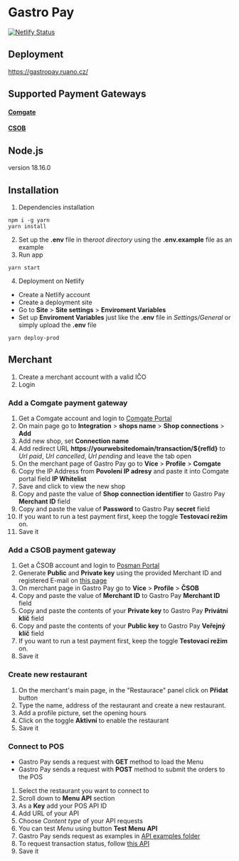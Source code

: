 # Gastro Pay

[![Netlify Status](https://api.netlify.com/api/v1/badges/4d432be8-de4f-4c1d-b14f-0c5c64e7c5c7/deploy-status)](https://app.netlify.com/sites/gastropay/deploys)

## Deployment

https://gastropay.ruano.cz/

## Supported Payment Gateways

#### [Comgate](https://help.comgate.cz/docs/en/protokol-api-en 'Comgate')

#### [CSOB](https://github.com/csob/paymentgateway 'CSOB')

## Node.js

version 18.16.0

## Installation

1. Dependencies installation

```
npm i -g yarn
yarn install
```

2. Set up the **.env** file in the*root directory* using the **.env.example**
   file as an example
3. Run app

```
yarn start
```

4. Deployment on Netlify

- Create a Netlify account
- Create a deployment site
- Go to **Site** > **Site settings** > **Enviroment Variables**
- Set up **Enviroment Variables** just like the **.env** file in
  _Settings/General_ or simply upload the **.env** file

```
yarn deploy-prod
```

## Merchant

1. Create a merchant account with a valid IČO
2. Login

### Add a Comgate payment gateway

1. Get a Comgate account and login to
   [Comgate Portal](https://portal.comgate.cz/ 'Comgate Portal')
2. On main page go to **Integration** > **shops name** > **Shop connections** >
   **Add**
3. Add new shop, set **Connection name**
4. Add redirect URL **https:&#8203;//yourwebsitedomain/transaction/${refId}** to
   _Url paid_, _Url cancelled_, _Url pending_ and leave the tab open
5. On the merchant page of Gastro Pay go to **Více** > **Profile** > **Comgate**
6. Copy the IP Address from **Povolení IP adresy** and paste it into Comgate
   portal field **IP Whitelist**
7. Save and click to view the new shop
8. Copy and paste the value of **Shop connection identifier** to Gastro Pay
   **Merchant ID** field
9. Copy and paste the value of **Password** to Gastro Pay **secret** field
10. If you want to run a test payment first, keep the toggle **Testovací režim**
    on.
11. Save it

### Add a CSOB payment gateway

1. Get a ČSOB account and login to
   [Posman Portal](https://posman.csob.cz/ 'Posman Portal')
2. Generate **Public** and **Private key** using the provided Merchant ID and
   registered E-mail on
   [this page](https://platebnibrana.csob.cz/keygen/ 'this page')
3. On merchant page in Gastro Pay go to **Více** > **Profile** > **ČSOB**
4. Copy and paste the value of **Merchant ID** to Gastro Pay **Merchant ID**
   field
5. Copy and paste the contents of your **Private key** to Gastro Pay **Privátní
   klíč** field
6. Copy and paste the contents of your **Public key** to Gastro Pay **Veřejný
   klíč** field
7. If you want to run a test payment first, keep the toggle **Testovací režim**
   on.
8. Save it

### Create new restaurant

1. On the merchant's main page, in the "Restaurace" panel click on **Přidat**
   button
2. Type the name, address of the restaurant and create a new restaurant.
3. Add a profile picture, set the opening hours
4. Click on the toggle **Aktivní** to enable the restaurant
5. Save it

### Connect to POS

- Gastro Pay sends a request with **GET** method to load the Menu
- Gastro Pay sends a request with **POST** method to submit the orders to the
  POS

1. Select the restaurant you want to connect to
2. Scroll down to **Menu API** section
3. As a **Key** add your POS API ID
4. Add URL of your API
5. Choose _Content type_ of your API requests
6. You can test _Menu_ using button **Test Menu API**
7. Gastro Pay sends request as examples in
   [API examples folder](https://github.com/luckykiet/gastropay/tree/main/examples 'API examples folder')
8. To request transaction status, follow
   [this API](https://app.swaggerhub.com/apis/luckykiet/GastroPay/1.0.0 'this API documentation')
9. Save it

